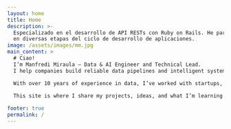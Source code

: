 ```yaml
---
layout: home
title: Home
description: >-
  Especializado en el desarrollo de API RESTs con Ruby on Rails. He participado
  en diversas etapas del ciclo de desarrollo de aplicaciones.
image: /assets/images/mm.jpg
main_content: >
  # Ciao! 
  I’m Manfredi Miraula — Data & AI Engineer and Technical Lead.
  I help companies build reliable data pipelines and intelligent systems using tools like Azure, Databricks, and modern AI frameworks.

  With over 10 years of experience in data, I’ve worked with startups, enterprises, and global companies to deliver scalable ETL workflows, LLM-powered applications, and end-to-end data platforms.

  This site is where I share my projects, ideas, and what I’m learning while freelancing and building AI-powered products.
    
footer: true
permalink: /
---
```



